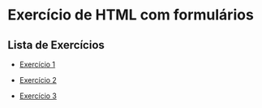 # Exercício de HTML com formulários

## Lista de Exercícios

- [Exercício 1](exercicio1.html)

- [Exercício 2](exercicio2.html)

- [Exercício 3](exercicio3.html)
